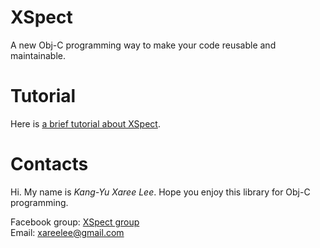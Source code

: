 XSpect
======

A new Obj-C programming way to make your code reusable and maintainable.

Tutorial
========

Here is [a brief tutorial about XSpect][XSpect Tutorial]. 

Contacts
========

Hi. My name is *Kang-Yu Xaree Lee*. Hope you enjoy this library for Obj-C programming. 

Facebook group: [XSpect group][Facebook group]  
Email: <xareelee@gmail.com>  



[XSpect Tutorial]: Documents/XSpect_Tutorial.md
[Facebook group]: https://www.facebook.com/groups/612837702114686/
